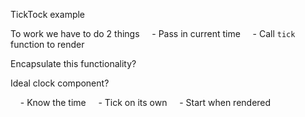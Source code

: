 TickTock example

To work we have to do 2 things
&nbsp;&nbsp;&nbsp;&nbsp;- Pass in current time
&nbsp;&nbsp;&nbsp;&nbsp;- Call `tick` function to render

Encapsulate this functionality?

Ideal clock component?

&nbsp;&nbsp;&nbsp;&nbsp;- Know the time
&nbsp;&nbsp;&nbsp;&nbsp;- Tick on its own
&nbsp;&nbsp;&nbsp;&nbsp;- Start when rendered
